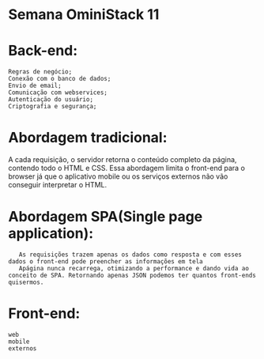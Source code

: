 # Semana OminiStack 11

# Back-end:
    Regras de negócio;
    Conexão com o banco de dados;
    Envio de email;
    Comunicação com webservices;
    Autenticação do usuário;
    Criptografia e segurança;

# Abordagem tradicional:
   A cada requisição, o servidor retorna o conteúdo completo da página, contendo todo o HTML e CSS.
   Essa abordagem limita o front-end para o browser já que o aplicativo mobile ou os serviços externos não vão conseguir interpretar o HTML.

#   Abordagem SPA(Single page application):
       As requisições trazem apenas os dados como resposta e com esses dados o front-end pode preencher as informações em tela 
       Apágina nunca recarrega, otimizando a performance e dando vida ao conceito de SPA. Retornando apenas JSON podemos ter quantos front-ends quisermos.


# Front-end:
    web
    mobile
    externos
